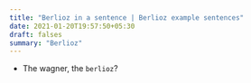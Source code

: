 ```yaml
---
title: "Berlioz in a sentence | Berlioz example sentences"
date: 2021-01-20T19:57:50+05:30
draft: falses
summary: "Berlioz"
---
```

- The wagner, the `berlioz`?
                 
